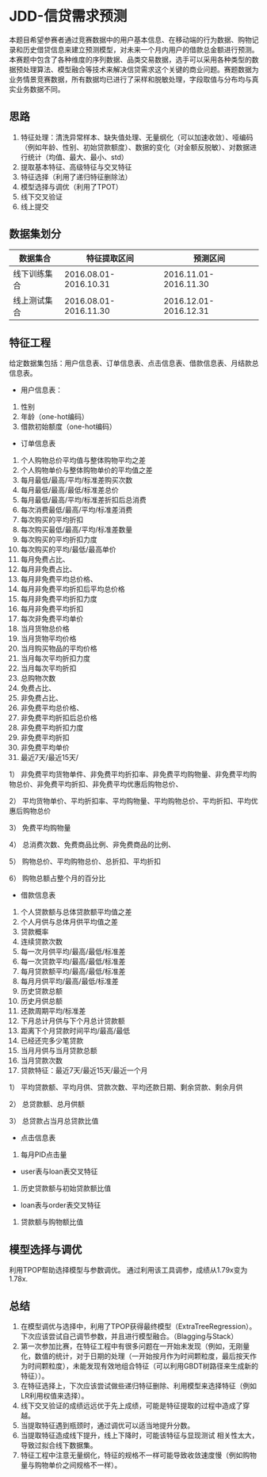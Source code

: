 # JDD-信贷需求预测

本题目希望参赛者通过竞赛数据中的用户基本信息、在移动端的行为数据、购物记录和历史借贷信息来建立预测模型，对未来一个月内用户的借款总金额进行预测。本赛题中包含了各种维度的序列数据、品类交易数据，选手可以采用各种类型的数据预处理算法、模型融合等技术来解决信贷需求这个关键的商业问题。赛题数据为业务情景竞赛数据，所有数据均已进行了采样和脱敏处理，字段取值与分布均与真实业务数据不同。


## 思路

1. 特征处理：清洗异常样本、缺失值处理、无量纲化（可以加速收敛）、哑编码（例如年龄、性别、初始贷款额度）、数据的变化（对金额反脱敏）、对数据进行统计（均值、最大、最小、std）
2. 提取基本特征、高级特征与交叉特征
3. 特征选择（利用了递归特征删除法）
4. 模型选择与调优（利用了TPOT）
5. 线下交叉验证
6. 线上提交

## 数据集划分


数据集合| 特征提取区间 | 预测区间
---|---|---
线下训练集合| 2016.08.01-2016.10.31 | 2016.11.01-2016.11.30
线上测试集合 | 2016.08.01-2016.11.30 | 2016.12.01-2016.12.31

## 特征工程
给定数据集包括：用户信息表、订单信息表、点击信息表、借款信息表、月结款总信息表。

- 用户信息表：
1.  性别
2.	年龄（one-hot编码）
3.	借款初始额度（one-hot编码）
- 订单信息表
1.	个人购物总价平均值与整体购物平均之差
2.	个人购物单价与整体购物单价的平均值之差
3.	每月最低/最高/平均/标准差购买次数
4.	每月最低/最高/最低/标准差总价
5.	每月最低/最高/平均/标准差折扣后总消费
6.	每次消费最低/最高/平均/标准差消费
7.	每次购买的平均折扣
8.	每次购买最低/最高/平均/标准差数量
9.	每次购买的平均折扣力度
10.	每次购买的平均/最低/最高单价
11.	每月免费占比、
12.	每月非免费占比、
13.	每月非免费平均总价格、
14.	每月非免费平均折扣后平均总价格
15.	每月非免费平均折扣力度
16.	每月非免费平均折扣
17.	每次非免费平均单价
18.	当月货物总价格
19.	当月货物平均价格
20.	当月购买物品的平均价格
21.	当月每次平均折扣力度
22.	当月每次平均折扣
23.	总购物次数
24.	免费占比、
25.	非免费占比、
26.	非免费平均总价格、
27.	非免费平均折扣后总价格
28.	非免费平均折扣力度
29.	非免费平均折扣
30.	非免费平均单价
31.	最近7天/最近15天/

1） 非免费平均货物单件、非免费平均折扣率、非免费平均购物量、非免费平均购物总价、非免费平均折扣、非免费平均优惠后购物总价、

2）	平均货物单价、平均折扣率、平均购物量、平均购物总价、平均折扣、平均优惠后购物总价

3）	免费平均购物量

4）	总消费次数、免费商品比例、非免费商品的比例、

5）	购物总价、平均购物总价、总折扣、平均折扣

6）	购物总额占整个月的百分比

- 借款信息表
1.	个人贷款额与总体贷款额平均值之差
2.	个人月供与总体月供平均值之差
3.	贷款概率
4.	连续贷款次数
5.	每一次月供平均/最高/最低/标准差
6.	每一次贷款平均/最高/最低/标准差
7.	每月贷款额平均/最高/最低/标准差
8.	每月月供平均/最高/最低/标准差
9.	历史贷款总额
10.	历史月供总额
11.	还款周期平均/标准差
12.	下月总计月供与下个月总计贷款额
13.	距离下个月贷款时间平均/最高/最低
14.	已经还完多少笔贷款
15.	当月月供与当月贷款总额
16.	当月贷款次数
17.	贷款特征：最近7天/最近15天/最近一个月

1）	平均贷款额、平均月供、贷款次数、平均还款日期、剩余贷款、剩余月供

2）	总贷款额、总月供额

3）	总贷款占当月总贷款比值

- 点击信息表
1.	每月PID点击量
- user表与loan表交叉特征
1.	历史贷款额与初始贷款额比值
- loan表与order表交叉特征
1.	贷款额与购物额比值


## 模型选择与调优
利用TPOP帮助选择模型与参数调优。
通过利用该工具调参，成绩从1.79x变为1.78x.


## 总结
1.	在模型调优与选择中，利用了TPOP获得最终模型（ExtraTreeRegression）。下次应该尝试自己调节参数，并且进行模型融合。（Blagging与Stack）
2.	第一次参加比赛，在特征工程中有很多问题在一开始未发现（例如，无刚量化，数值的统计，对于日期的处理（一开始按月作为时间颗粒度，最后按天作为时间颗粒度），未能发现有效地组合特征（可以利用GBDT树路径来生成新的特征））。
3.	在特征选择上，下次应该尝试做些递归特征删除、利用模型来选择特征（例如LR利用权值来选择）。
4.	线下交叉验证的成绩远远优于先上成绩，可能是特征提取的过程中造成了穿越。
5.	当提取特征遇到瓶颈时，通过调优可以适当地提升分数。
6.	当提取特征造成线下提升，线上下降时，可能该特征与显现测试 相关性太大，导致过拟合线下数据集。
7.	特征工程中注意无量纲化，特征的规格不一样可能导致收敛速度慢（例如购物量与购物单价之间规格不一样）。
